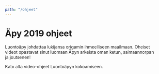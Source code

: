 ```yaml
---
path: "/ohjeet"
---
```


# Äpy 2019 ohjeet

Luontoäpy johdattaa lukijansa origamin ihmeelliseen maailmaan. Oheiset videot opastavat sinut luomaan Äpyn arkeista oman ketun, saimaannorpan ja joutsenen!

Kato alta video-ohjeet Luontoäpyn kokoamiseen.